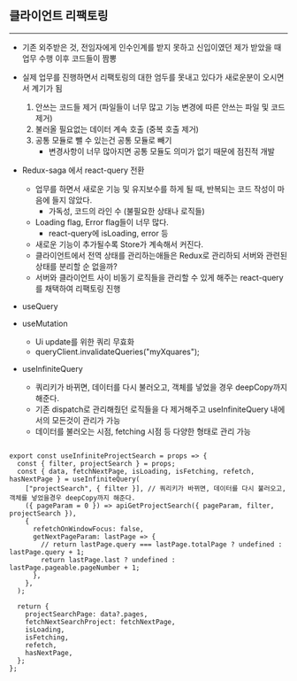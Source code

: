 ## 클라이언트 리팩토링

---

- 기존 외주받은 것, 전임자에게 인수인계를 받지 못하고 신입이였던 제가 받았을 때 업무 수행 이후 코드들이 짬뽕
- 실제 업무를 진행하면서 리팩토링의 대한 엄두를 못내고 있다가 새로운분이 오시면서 계기가 됨

  1. 안쓰는 코드들 제거 (파일들이 너무 많고 기능 변경에 따른 안쓰는 파일 및 코드 제거)
  2. 불러올 필요없는 데이터 계속 호출 (중복 호출 제거)
  3. 공통 모듈로 뺄 수 있는건 공통 모듈로 빼기
     - 변경사항이 너무 많아지면 공통 모듈도 의미가 없기 때문에 점진적 개발

- Redux-saga 에서 react-query 전환

  - 업무를 하면서 새로운 기능 및 유지보수를 하게 될 때, 반복되는 코드 작성이 마음에 들지 않았다.
    - 가독성, 코드의 라인 수 (불필요한 상태나 로직들)
  - Loading flag, Error flag들이 너무 많다.
    - react-query에 isLoading, error 등
  - 새로운 기능이 추가될수록 Store가 계속해서 커진다.
  - 클라이언트에서 전역 상태를 관리하는애들은 Redux로 관리하되 서버와 관련된 상태를 분리할 순 없을까?
  - 서버와 클라이언트 사이 비동기 로직들을 관리할 수 있게 해주는 react-query를 채택하여 리팩토링 진행

- useQuery

- useMutation

  - Ui update를 위한 쿼리 무효화
  - queryClient.invalidateQueries("myXquares");

- useInfiniteQuery
  - 쿼리키가 바뀌면, 데이터를 다시 불러오고, 객체를 넣었을 경우 deepCopy까지 해준다.
  - 기존 dispatch로 관리해줬던 로직들을 다 제거해주고 useInfiniteQuery 내에서의 모든것이 관리가 가능
  - 데이터를 불러오는 시점, fetching 시점 등 다양한 형태로 관리 가능

```Js

export const useInfiniteProjectSearch = props => {
  const { filter, projectSearch } = props;
  const { data, fetchNextPage, isLoading, isFetching, refetch, hasNextPage } = useInfiniteQuery(
    ["projectSearch", { filter }], // 쿼리키가 바뀌면, 데이터를 다시 불러오고, 객체를 넣었을경우 deepCopy까지 해준다.
    ({ pageParam = 0 }) => apiGetProjectSearch({ pageParam, filter, projectSearch }),
    {
      refetchOnWindowFocus: false,
      getNextPageParam: lastPage => {
        // return lastPage.query === lastPage.totalPage ? undefined : lastPage.query + 1;
        return lastPage.last ? undefined : lastPage.pageable.pageNumber + 1;
      },
    },
  );

  return {
    projectSearchPage: data?.pages,
    fetchNextSearchProject: fetchNextPage,
    isLoading,
    isFetching,
    refetch,
    hasNextPage,
  };
};


```
